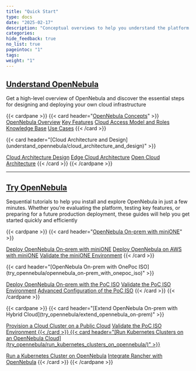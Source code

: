 ```yaml
---
title: "Quick Start"
type: docs
date: "2025-02-17"
description: "Conceptual overviews to help you understand the platform and its architecture, followed by practical guidance on cloud design and deployment with  sequential tutorials to quickly install and explore OpenNebula using tools like miniONE or the OnePoC ISO, ideal for evaluation and testing that can be extended to hybrid cloud and to run Kubernetes clusters"
categories:
hide_feedback: true
no_list: true
pageintoc: "1"
tags:
weight: "1"
---
```


<a id="cloud-installation"></a>

## [Understand OpenNebula](understand_opennebula)

Get a high-level overview of OpenNebula and discover the essential steps for designing and deploying your own cloud infrastructure

{{< cardpane >}}
   {{< card header="[OpenNebula Concepts](understand_opennebula/opennebula_concepts)" >}}
         <inl>
            <a href="understand_opennebula/opennebula_concepts/opennebula_overview">OpenNebula Overview</a>
         </inl>
         <inl>
            <a href="understand_opennebula/opennebula_concepts/key_features">Key Features</a>
         </inl>
         <inl>
               <a href="understand_opennebula/opennebula_concepts/cloud_access_model_and_roles">Cloud Access Model and Roles</a>
           </inl>
           <inl>
               <a href="understand_opennebula/opennebula_concepts/knowledge_base">Knowledge Base</a>
           </inl>
           <inl>
               <a href="understand_opennebula/opennebula_concepts/use_cases">Use Cases</a>
           </inl>
   {{< /card >}}
   <p></p>
   {{< card header="[Cloud Architecture and Design](understand_opennebula/cloud_architecture_and_design)" >}}
   <p></p>
   <p></p>
      <inl>
         <a href="understand_opennebula/cloud_architecture_and_design/cloud_architecture_design">Cloud Architecture Design</a>
      </inl>
      <inl>
         <a href="understand_opennebula/cloud_architecture_and_design/edge_cloud_reference_architecture">Edge Cloud Architecture</a>
      </inl>
      <inl>
         <a href="understand_opennebula/cloud_architecture_and_design/open_cloud_reference_architecture">Open Cloud Architecture</a>
      </inl>
   {{< /card >}}
{{< /cardpane >}}

<hr class="panel-line">

## [Try OpenNebula](try_opennebula)

Sequential tutorials to help you install and explore OpenNebula in just a few minutes. Whether you’re evaluating the platform, testing key features, or preparing for a future production deployment, these guides will help you get started quickly and efficiently

{{< cardpane >}}
   {{< card header="[OpenNebula On-prem with miniONE](try_opennebula/opennebula_on-prem_with_minione)" >}}
      <p></p>
      <inl>
         <a href="try_opennebula/opennebula_on-prem_with_minione/deploy_opennebula_onprem_with_minione">Deploy OpenNebula On-prem with miniONE</a>
      </inl>
      <inl>
         <a href="try_opennebula/opennebula_on-prem_with_minione/deploy_opennebula_on_aws">Deploy OpenNebula on AWS with miniONE</a>
      </inl>
      <inl>
         <a href="try_opennebula/opennebula_on-prem_with_minione/validate_the_minione_environment">Validate the miniONE Environment</a>
      </inl>
   {{< /card >}}
   <p></p>
   {{< card header="[OpenNebula On-prem with OnePoc ISO](try_opennebula/opennebula_on-prem_with_onepoc_iso)" >}}
      <p></p>
      <inl>
         <a href="try_opennebula/opennebula_on-prem_with_onepoc_iso/deploy_opennebula_onprem_with_poc_iso">Deploy OpenNebula On-prem with the PoC ISO</a>
      </inl>
      <inl>
         <a href="try_opennebula/opennebula_on-prem_with_onepoc_iso/validate_the_poc_iso_environment">Validate the PoC ISO Environment</a>
      </inl>
      <inl>
         <a href="try_opennebula/opennebula_on-prem_with_onepoc_iso/advanced_configuration_of_poc_iso">Advanced Configuration of the PoC ISO</a>
      </inl>
   {{< /card >}}
{{< /cardpane >}}
   <p></p>
{{< cardpane >}}
 {{< card header="[Extend OpenNebula On-prem with Hybrid Cloud](try_opennebula/extend_opennebula_on-prem)" >}}
      <p></p>
      <inl>
         <a href="try_opennebula/extend_opennebula_on-prem/provision_cloud_cluster">Provision a Cloud Cluster on a Public Cloud</a>
      </inl>
      <inl>
         <a href="try_opennebula/opennebula_on-prem_with_onepoc_iso/validate_the_poc_iso_environment">Validate the PoC ISO Environment</ a>
      </inl>
   {{< /card >}}
  {{< card header="[Run Kubernetes Clusters on an OpenNebula Cloud](try_opennebula/run_kubernetes_clusters_on_opennebula/)" >}}
      <p></p>
      <inl>
	<a href="try_opennebula/run_kubernetes_clusters_on_opennebula/running_kubernetes_clusters">Run a Kubernetes Cluster on OpenNebula</a>
      </inl>
      <inl>
	<a href="try_opennebula/run_kubernetes_clusters_on_opennebula/integrate_rancher_with_opennebula">Integrate Rancher with OpenNebula</a>
      </inl>
    {{< /card >}}
{{< /cardpane >}}
